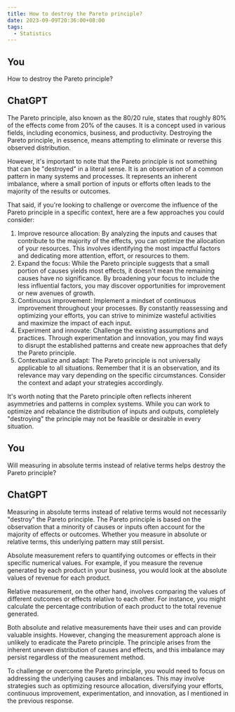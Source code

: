 ```yaml
---
title: How to destroy the Pareto principle?
date: 2023-09-09T20:36:00+08:00
tags:
  - Statistics
---
```

## You
How to destroy the Pareto principle?

## ChatGPT
The Pareto principle, also known as the 80/20 rule, states that roughly 80% of the effects come from 20% of the causes. It is a concept used in various fields, including economics, business, and productivity. Destroying the Pareto principle, in essence, means attempting to eliminate or reverse this observed distribution.

However, it's important to note that the Pareto principle is not something that can be "destroyed" in a literal sense. It is an observation of a common pattern in many systems and processes. It represents an inherent imbalance, where a small portion of inputs or efforts often leads to the majority of the results or outcomes.

That said, if you're looking to challenge or overcome the influence of the Pareto principle in a specific context, here are a few approaches you could consider:

1. Improve resource allocation: By analyzing the inputs and causes that contribute to the majority of the effects, you can optimize the allocation of your resources. This involves identifying the most impactful factors and dedicating more attention, effort, or resources to them.
2. Expand the focus: While the Pareto principle suggests that a small portion of causes yields most effects, it doesn't mean the remaining causes have no significance. By broadening your focus to include the less influential factors, you may discover opportunities for improvement or new avenues of growth.
3. Continuous improvement: Implement a mindset of continuous improvement throughout your processes. By constantly reassessing and optimizing your efforts, you can strive to minimize wasteful activities and maximize the impact of each input.
4. Experiment and innovate: Challenge the existing assumptions and practices. Through experimentation and innovation, you may find ways to disrupt the established patterns and create new approaches that defy the Pareto principle.
5. Contextualize and adapt: The Pareto principle is not universally applicable to all situations. Remember that it is an observation, and its relevance may vary depending on the specific circumstances. Consider the context and adapt your strategies accordingly.

It's worth noting that the Pareto principle often reflects inherent asymmetries and patterns in complex systems. While you can work to optimize and rebalance the distribution of inputs and outputs, completely "destroying" the principle may not be feasible or desirable in every situation.

## You
Will measuring in absolute terms instead of relative terms helps destroy the Pareto principle?

## ChatGPT
Measuring in absolute terms instead of relative terms would not necessarily "destroy" the Pareto principle. The Pareto principle is based on the observation that a minority of causes or inputs often account for the majority of effects or outcomes. Whether you measure in absolute or relative terms, this underlying pattern may still persist.

Absolute measurement refers to quantifying outcomes or effects in their specific numerical values. For example, if you measure the revenue generated by each product in your business, you would look at the absolute values of revenue for each product.

Relative measurement, on the other hand, involves comparing the values of different outcomes or effects relative to each other. For instance, you might calculate the percentage contribution of each product to the total revenue generated.

Both absolute and relative measurements have their uses and can provide valuable insights. However, changing the measurement approach alone is unlikely to eradicate the Pareto principle. The principle arises from the inherent uneven distribution of causes and effects, and this imbalance may persist regardless of the measurement method.

To challenge or overcome the Pareto principle, you would need to focus on addressing the underlying causes and imbalances. This may involve strategies such as optimizing resource allocation, diversifying your efforts, continuous improvement, experimentation, and innovation, as I mentioned in the previous response.